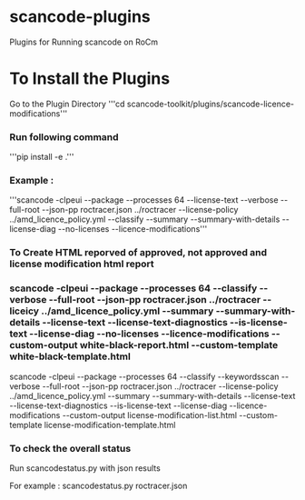 # scancode-plugins
Plugins for Running scancode on RoCm

# To Install the Plugins
Go to the Plugin Directory
'''cd scancode-toolkit/plugins/scancode-licence-modifications'''

### Run following command
 '''pip install -e .'''


### Example : 

'''scancode -clpeui  --package --processes 64 --license-text --verbose --full-root --json-pp roctracer.json ../roctracer --license-policy ../amd_licence_policy.yml --classify --summary --summary-with-details  --license-diag --no-licenses --licence-modifications'''


### To Create HTML reporved of approved, not approved and license modification html report


### scancode -clpeui --package --processes 64 --classify --verbose --full-root --json-pp roctracer.json ../roctracer --liceicy ../amd_licence_policy.yml --summary --summary-with-details --license-text --license-text-diagnostics --is-license-text --license-diag --no-licenses --licence-modifications --custom-output white-black-report.html --custom-template white-black-template.html

scancode -clpeui  --package --processes 64 --classify --keywordsscan --verbose --full-root --json-pp roctracer.json ../roctracer  --license-policy ../amd_licence_policy.yml  --summary --summary-with-details --license-text --license-text-diagnostics --is-license-text  --license-diag --licence-modifications --custom-output license-modification-list.html --custom-template license-modification-template.html




### To check the overall status
Run scancodestatus.py with json results

For example : 
scancodestatus.py roctracer.json


